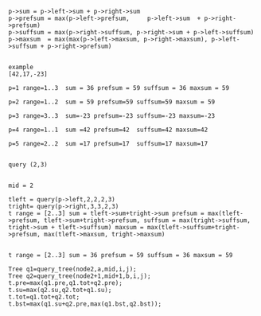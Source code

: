 

    p->sum = p->left->sum + p->right->sum
    p->prefsum = max(p->left->prefsum,     p->left->sum  + p->right->prefsum)
    p->suffsum = max(p->right->suffsum, p->right->sum + p->left->suffsum)
    p->maxsum  = max(max(p->left->maxsum, p->right->maxsum), p->left->suffsum + p->right->prefsum)


    example
    [42,17,-23]

    p=1 range=1..3  sum = 36 prefsum = 59 suffsum = 36 maxsum = 59

    p=2 range=1..2  sum = 59 prefsum=59 suffsum=59 maxsum = 59 

    p=3 range=3..3  sum=-23 prefsum=-23 suffsum=-23 maxsum=-23

    p=4 range=1..1  sum =42 prefsum=42  suffsum=42 maxsum=42

    p=5 range=2..2  sum =17 prefsum=17  suffsum=17 maxsum=17


    query (2,3)

    
    mid = 2 

    tleft = query(p->left,2,2,2,3)
    tright= query(p->right,3,3,2,3)
    t range = [2..3] sum = tleft->sum+tright->sum prefsum = max(tleft->prefsum, tleft->sum+tright->prefsum, suffsum = max(tright->suffsum, tright->sum + tleft->suffsum) maxsum = max(tleft->suffsum+tright->prefsum, max(tleft->maxsum, tright->maxsum)


    t range = [2..3] sum = 36 prefsum = 59 suffsum = 36 maxsum = 59

    Tree q1=query_tree(node2,a,mid,i,j);
    Tree q2=query_tree(node2+1,mid+1,b,i,j);
    t.pre=max(q1.pre,q1.tot+q2.pre);
    t.su=max(q2.su,q2.tot+q1.su);
    t.tot=q1.tot+q2.tot;
    t.bst=max(q1.su+q2.pre,max(q1.bst,q2.bst));

